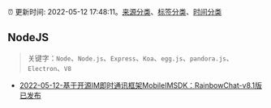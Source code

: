 :alarm_clock: 更新时间: 2022-05-12 17:48:11。[来源分类](../README.md)、[标签分类](../TAGS.md)、[时间分类](../TIMELINE.md)

## NodeJS


> 关键字：`Node`、`Node.js`、`Express`、`Koa`、`egg.js`、`pandora.js`、`Electron`、`V8`



- [2022-05-12-基于开源IM即时通讯框架MobileIMSDK：RainbowChat-v8.1版已发布](https://toutiao.io/k/22j49tg) 